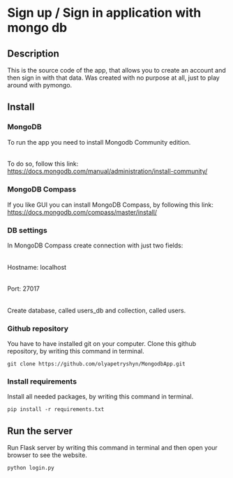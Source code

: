# Sign up / Sign in application with mongo db

## Description
This is the source code of the app, that allows you to create an account and then sign in with that data. 
Was created with no purpose at all, just to play around with pymongo.

## Install

### MongoDB
To run the app you need to install Mongodb Community edition. 
######
To do so, follow this link: https://docs.mongodb.com/manual/administration/install-community/

### MongoDB Compass
If you like GUI you can install MongoDB Compass, by following this link: https://docs.mongodb.com/compass/master/install/

### DB settings
In MongoDB Compass create connection with just two fields:
######
Hostname: localhost
######
Port: 27017
######
Create database, called users_db and collection, called users.

### Github repository
You have to have installed git on your computer.
Clone this github repository, by writing this command in terminal.
```
git clone https://github.com/olyapetryshyn/MongodbApp.git
```

### Install requirements
Install all needed packages, by writing this command in terminal.
```
pip install -r requirements.txt
```

## Run the server
Run Flask server by writing this command in terminal and then open your browser to see the website.
```
python login.py
```
